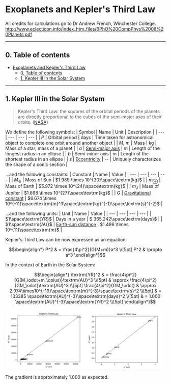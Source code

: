 # Exoplanets and Kepler's Third Law

All credits for calculations go to Dr Andrew French, Winchester College.
http://www.eclecticon.info/index_htm_files/BPhO%20CompPhys%2006%20Planets.pdf

---

## 0. Table of contents
- [Exoplanets and Kepler's Third Law](#exoplanets-and-keplers-third-law)
	- [0. Table of contents](#0-table-of-contents)
	- [1. Kepler III in the Solar System](#1-kepler-iii-in-the-solar-system)

---
## 1. Kepler III in the Solar System
> Kepler's Third Law: the squares of the orbital periods of the planets are directly proportional to the cubes of the semi-major axes of their orbits. ([NASA](https://solarsystem.nasa.gov/resources/310/orbits-and-keplers-laws/))

We define the following symbols:
| Symbol | Name | Unit | Description |
| --- | --- | --- | --- |
| $P$ | Orbital period | $\textrm{days}$ | Time taken for astronomical object to complete one orbit around another object |
| $M$, $m$ | Mass | $\textrm{kg}$ | Mass of a star; mass of a planet |
| $a$ | [Semi-major axis](https://en.wikipedia.org/wiki/Semi-major_and_semi-minor_axes) | $\textrm{m}$ | Length of the longest radius in an ellipse |
| $b$ | Semi-minor axis | $\textrm{m}$ | Length of the shortest radius in an ellipse |
| $\epsilon$ | [Eccentricity](https://en.wikipedia.org/wiki/Eccentricity_(mathematics)) | -- | Uniquely characterizes the shape of a conic section |


...and the following constants:
| Constant | Name | Value |
| --- | --- | --- | --- |
| $M_\odot$ | Mass of Sun | $1.989 \times 10^{30}\space\textrm{kg}$ |
| $m_\oplus$ | Mass of Earth | $5.972 \times 10^{24}\space\textrm{kg}$ |
| $m_J$ | Mass of Jupiter | $1.898 \times 10^{27}\space\textrm{kg}$ |
| $G$ | [Gravitational constant](https://en.wikipedia.org/wiki/Gravitational_constant) | $6.674 \times 10^{-11}\space\textrm{m}^3\space\textrm{kg}^{-1}\space\textrm{s}^{-2}$ |

...and the following units:
| Unit | Name | Value |
| --- | --- | --- | --- |
| $1\space\textrm{YR}$ | Days in a year | $ 365.242\space\textrm{days}$ |
| $1\space\textrm{AU}$ | [Earth-sun distance](https://en.wikipedia.org/wiki/Astronomical_unit) | $1.496 \times 10^{11}\space\textrm{m}$ |

Kepler's Third Law can be now expressed as an equation:
```math
\begin{align*}
	P^2 & = \frac{4\pi^2}{G(M+m)}a^3 \\[5pt]
	P^2 & \propto a^3
\end{align*}
```

In the context of Earth in the Solar System:
```math
\begin{align*}
	\textrm{YR}^2 & = \frac{4\pi^2}{G(M_\odot+m_\oplus)}\textrm{AU}^3 \\[5pt]
	& \approx \frac{4\pi^2}{GM_\odot}\textrm{AU}^3 \\[5pt]
	\frac{4\pi^2}{GM_\odot} & \approx 2.974\times10^{-19}\space\textrm{m}^{-3}\space\textrm{s}^2 \\[5pt]
	& = 133385 \space\textrm{AU}^{-3}\space\textrm{days}^2 \\[5pt]
	& = 1.000 \space\textrm{AU}^{-3}\space\textrm{YR}^2 \\[5pt]
\end{align*}
```

![Kepler III linear regression](./images/kepler_III_solar.png "Kepler III linear regression")

The gradient is approximately $1.000$ as expected.